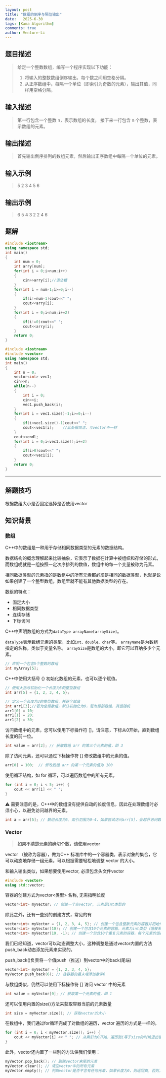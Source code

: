 ```yaml
---
layout: post
title: "数组的倒序与隔位输出"
date:   2025-6-30
tags: [Kama Algorithm]
comments: true
author: Venture-Li
---
```


## 题目描述

> 给定一个整数数组，编写一个程序实现以下功能：
> 1. 将输入的整数数组倒序输出，每个数之间用空格分隔。
> 2. 从正序数组中，每隔一个单位（即索引为奇数的元素），输出其值，同样用空格分隔。

## 输入描述

> 第一行包含一个整数 n，表示数组的长度。
> 接下来一行包含 n 个整数，表示数组的元素。

## 输出描述

> 首先输出倒序排列的数组元素，然后输出正序数组中每隔一个单位的元素。


## 输入示例

> 5
> 2 3 4 5 6

## 输出示例

> 6 5 4 3 2
> 2 4 6

## 题解

```c++
#include <iostream>
using namespace std;
int main()
{
    int num = 0;
    int arry[num];
    for(int i = 0;i<num;i++)
    {
        cin>>arry[i];//语法糖
    }
    for(int i = num-1;i>=0;i--)
    {
        if(i!=num-1)cout<<" ";
        cout<<arry[i];
    }
    for(int i = 0;i<num;i+=2)
    {
        if(i!=0)cout<<" ";
        cout<<arry[i];
    }
    return 0;
}
```
```c++
#include <iostream>
#include <vector>
using namespace std;
int main()
{
    int n = 0;
    vector<int> vec1;
    cin>>n;
    while(n--)
    {
        int i = 0;
        cin>>i;
        vec1.push_back(i);
    }
    for(int i = vec1.size()-1;i>=0;i--)
    {
        if(i<vec1.size()-1)cout<<" ";
        cout<<vec1[i];    //此处很简洁，与vector不一样
    }
    cout<<endl;
    for(int i = 0;i<vec1.size();i+=2)
    {
        if(i>0)cout<<" ";
        cout<<vec1[i];
    }
    return 0;
}
```
---

## 解题技巧

根据数组大小是否固定选择是否使用vector

## 知识背景

### 数组

C++中的数组是一种用于存储相同数据类型的元素的数据结构。

数据结构的概念理解起来比较抽象，它表示了数据在计算中被组织和存储的形式，而数组呢就是一组按照一定次序排列的数值，数组中的每一个变量被称为元素。

相同数据类型的元素指的是数组中的所有元素都必须是相同的数据类型，也就是说如果创建了一个整型数组，数组里就不能有其他数据类型的存在。

数组的特点：

- 固定大小
- 相同数据类型
- 连续存储
- 下标访问
  
C++中声明数组的方式为`dataType arrayName[arraySize]`。

`dataType`表示数组元素的类型，比如`int、double、char`等。
`arrayName`是为数组指定的名称，类似于变量名称。
`arraySize`是数组的大小，即它可以容纳多少个元素。

```c++
// 声明一个包含5个整数的数组
int myArray[5];
```

C++中使用大括号 {} 初始化数组的元素，也可以逐个赋值。

```c++
// 使用大括号初始化一个长度为5的整型数组
int arr[5] = {1, 2, 3, 4, 5}; 

// 定义一个长度为3的整型数组，并逐个赋值
int arr1[3];//若为全局数组，默认初始化为0，若为局部数组，其值随机
arr1[0] = 10;
arr1[1] = 20;
arr1[2] = 30; 
```

访问数组中的元素，您可以使用下标操作符 []，请注意，下标从0开始，直到数组长度的前一位。

```c++
int value = arr[2]; // 获取数组 arr 的第三个元素的值，即 3
```

除了访问元素，还可以通过下标操作符 [] 修改数组中的元素的值。

```c++
arr[0] = 100;  // 修改数组 arr 的第一个元素的值为 100
```

使用循环结构，如 for 循环，可以遍历数组中的所有元素。

```c++
for (int i = 0; i < 5; i++) {
    cout << arr[i] << " ";
}
```

⚠️ 需要注意的是，C++中的数组没有提供自动的长度信息，因此在处理数组时必须小心，以避免访问越界的元素。

```c++
int a = arr[5]; // 数组长度为5，索引范围为0-4，如果尝试访问arr[5]，会越界访问数组范围，导致程序运行出错
```

### Vector

> **如果不清楚元素的确切个数，请使用vector**

vector （被称为容器），做为C++ 标准库中的一个容器类，表示对象的集合，它可以动态地存储一组元素，可以根据需要轻松地调整 vector 的大小。

和输入输出类似，如果想要使用vector, 必须包含头文件vector

```c++
#include <vector>
using std::vector;
```

容器的创建方式为vector<类型> 名称, 无需指明长度
```c++
vector<int> myVector; // 创建一个空vector, 元素是int类型的
```

除此之外，还有一些别的创建方式，常见的有
```c++
vector<int> myVector = {1, 2, 3, 4, 5}; // 创建一个包含整数元素的容器并初始化元素
vector<int> myVector(10); // 创建一个包含10个元素的容器，元素为int类型（值被系统默认初始化为0）
vector<int> myVector(10, -1); // 创建一个包含10个重复元素的容器，每个元素的值都是-1
```
我们已经知道，vector可以动态调整大小，这种调整是通过vector内置的方法push_back动态添加元素来实现的。

push_back()负责将一个值push（推送）到vector中的back(尾端)

```c++
vector<int> myVector = {1, 2, 3, 4, 5};
myVector.push_back(6); // 往容器的最末端添加数字6
```

与数组类似，仍然可以使用下标操作符 [] 访问 vector 中的元素

```c++
int value = myVector[0]; // 获取第一个元素的值，即 1
```
还可以使用内置的size()方法来获取容器当前的元素数量

```c++
int size = myVector.size(); // 获取vector的大小
```

在数组中，我们通过for循环完成了对数组的遍历，vector 遍历的方式是一样的。

```c++
for (int i = 0; i < myVector.size(); i++) {
    cout << myVector[i] << " "; // 从索引为0开始，遍历到i等于size的时候退出循环，完成整个遍历
}
```

此外，vector还内置了一些别的方法供我们使用：

```c++
myVector.pop_back(); // 删除vector末尾的元素
myVector.clear(); // 清空vector中的所有元素
myVector.empty(); // 判断vector是否不含有任何元素，如果长度为0，则返回真，否则，返回假
```
